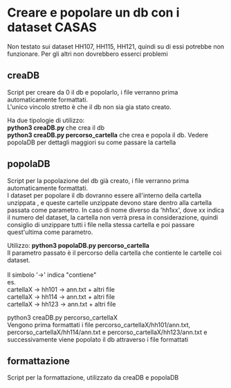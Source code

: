 # Creare e popolare un db con i dataset CASAS
<p>Non testato sui dataset HH107, HH115, HH121, quindi su di essi potrebbe non funzionare. Per gli altri non dovrebbero esserci problemi</p>
<h2>creaDB</h2>
<p>
Script per creare da 0 il db e popolarlo, i file verranno prima automaticamente formattati.</br>
L'unico vincolo stretto è che il db non sia gia stato creato.

Ha due tipologie di utilizzo:</br>
<b>python3 creaDB.py </b> che crea il db</br>
<b>python3 creaDB.py percorso_cartella</b> che crea e popola il db. Vedere popolaDB per dettagli maggiori su come passare la cartella</br>


<h2>popolaDB</h2>
<p>Script per la popolazione del db già creato, i file verranno prima automaticamente formattati.</br>
I dataset per popolare il db dovranno essere all'interno della cartella unzippata , e queste cartelle unzippate devono stare dentro alla cartella passata come parametro.
In caso di nome diverso da 'hh1xx', dove xx indica il numero del dataset, la cartella non verrà presa in considerazione, quindi consiglio di unzippare tutti i file nella stessa cartella e poi passare quest'ultima come parametro.

Utilizzo: <b>python3 popolaDB.py percorso_cartella</b></br>
Il parametro passato è il percorso della cartella che contiente le cartelle coi dataset.</br></br>
Il simbolo '->' indica "contiene"</br>
es. </br>
cartellaX -> hh101 -> ann.txt + altri file</br>
cartellaX -> hh114 -> ann.txt + altri file</br>
cartellaX -> hh123 -> ann.txt + altri file</br>

python3 creaDB.py percorso_cartellaX</br>
Vengono prima formattati i file percorso_cartellaX/hh101/ann.txt, percorso_cartellaX/hh114/ann.txt e percorso_cartellaX/hh123/ann.txt e successivamente viene popolato il db attraverso i file formattati

</p>
<h2>formattazione</h2>
<p>Script per la formattazione, utilizzato da creaDB e popolaDB</p>


